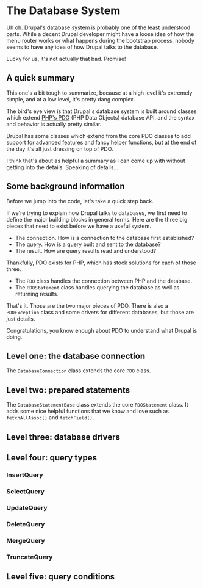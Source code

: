 # The Database System

Uh oh. Drupal's database system is probably one of the least understood parts. While a decent Drupal developer might have a loose idea of how the menu router works or what happens during the bootstrap process, nobody seems to have any idea of how Drupal talks to the database.

Lucky for us, it's not actually that bad. Promise!

## A quick summary

This one's a bit tough to summarize, because at a high level it's extremely simple, and at a low level, it's pretty dang complex.

The bird's eye view is that Drupal's database system is built around classes which extend [PHP's PDO](http://php.net/manual/en/intro.pdo.php) (PHP Data Objects) database API, and the syntax and behavior is actually pretty similar. 

Drupal has some classes which extend from the core PDO classes to add support for advanced features and fancy helper functions, but at the end of the day it's all just dressing on top of PDO.

I think that's about as helpful a summary as I can come up with without getting into the details. Speaking of details...

## Some background information

Before we jump into the code, let's take a quick step back.

If we're trying to explain how Drupal talks to databases, we first need to define the major building blocks in general terms. Here are the three big pieces that need to exist before we have a useful system.

- The connection. How is a connection to the database first established?
- The query. How is a query built and sent to the database?
- The result. How are query results read and understood?

Thankfully, PDO exists for PHP, which has stock solutions for each of those three.

- The `PDO` class handles the connection between PHP and the database.
- The `PDOStatement` class handles querying the database as well as returning results.

That's it. Those are the two major pieces of PDO. There is also a `PDOException` class and some drivers for different databases, but those are just details.

Congratulations, you know enough about PDO to understand what Drupal is doing.

## Level one: the database connection

The `DatabaseConnection` class extends the core `PDO` class.

## Level two: prepared statements

The `DatabaseStatementBase` class extends the core `PDOStatement` class. It adds some nice helpful functions that we know and love such as `fetchAllAssoc()` and `fetchField()`.

## Level three: database drivers

## Level four: query types

### InsertQuery

### SelectQuery

### UpdateQuery

### DeleteQuery

### MergeQuery

### TruncateQuery

## Level five: query conditions